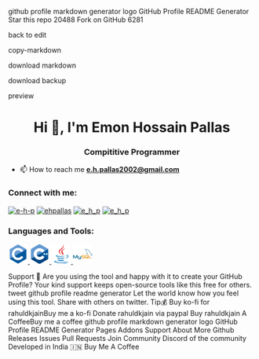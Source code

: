github profile markdown generator logo
GitHub Profile README Generator
Star this repo
20488
Fork on GitHub
6281

back to edit

copy-markdown

download markdown

download backup

preview
<h1 align="center">Hi 👋, I'm Emon Hossain Pallas</h1>
<h3 align="center">Compititive Programmer</h3>

- 📫 How to reach me **e.h.pallas2002@gmail.com**

<h3 align="left">Connect with me:</h3>
<p align="left">
<a href="https://linkedin.com/in/e-h-p" target="blank"><img align="center" src="https://raw.githubusercontent.com/rahuldkjain/github-profile-readme-generator/master/src/images/icons/Social/linked-in-alt.svg" alt="e-h-p" height="30" width="40" /></a>
<a href="https://fb.com/ehpallas" target="blank"><img align="center" src="https://raw.githubusercontent.com/rahuldkjain/github-profile-readme-generator/master/src/images/icons/Social/facebook.svg" alt="ehpallas" height="30" width="40" /></a>
<a href="https://www.codechef.com/users/e_h_p" target="blank"><img align="center" src="https://cdn.jsdelivr.net/npm/simple-icons@3.1.0/icons/codechef.svg" alt="e_h_p" height="30" width="40" /></a>
<a href="https://codeforces.com/profile/e_h_p" target="blank"><img align="center" src="https://raw.githubusercontent.com/rahuldkjain/github-profile-readme-generator/master/src/images/icons/Social/codeforces.svg" alt="e_h_p" height="30" width="40" /></a>
</p>

<h3 align="left">Languages and Tools:</h3>
<p align="left"> <a href="https://www.cprogramming.com/" target="_blank" rel="noreferrer"> <img src="https://raw.githubusercontent.com/devicons/devicon/master/icons/c/c-original.svg" alt="c" width="40" height="40"/> </a> <a href="https://www.w3schools.com/cpp/" target="_blank" rel="noreferrer"> <img src="https://raw.githubusercontent.com/devicons/devicon/master/icons/cplusplus/cplusplus-original.svg" alt="cplusplus" width="40" height="40"/> </a> <a href="https://www.java.com" target="_blank" rel="noreferrer"> <img src="https://raw.githubusercontent.com/devicons/devicon/master/icons/java/java-original.svg" alt="java" width="40" height="40"/> </a> <a href="https://www.mysql.com/" target="_blank" rel="noreferrer"> <img src="https://raw.githubusercontent.com/devicons/devicon/master/icons/mysql/mysql-original-wordmark.svg" alt="mysql" width="40" height="40"/> </a> </p>

Support 🙏
Are you using the tool and happy with it to create your GitHub Profile?
Your kind support keeps open-source tools like this free for others.
tweet github profile readme generator
Let the world know how you feel using this tool. Share with others on twitter.
Tip💰
Buy ko-fi for rahuldkjainBuy me a ko-fi
Donate rahuldkjain via paypal
Buy rahuldkjain A CoffeeBuy me a coffee
github profile markdown generator logo
GitHub Profile README Generator
Pages
Addons
Support
About
More
Github
Releases
Issues
Pull Requests
Join Community
Discord of the community
Developed in India 🇮🇳
Buy Me A Coffee
